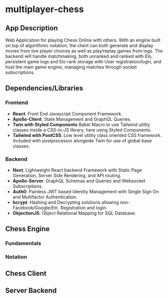 # multiplayer-chess

## App Description

Web Application for playing Chess Online with others. With an engine built on top of algorithmic notation, the client can both generate and display moves from live player choices as well as play/replay games from logs. The backend will handle matchmaking, both unranked and ranked with Elo, persistent game logs and Elo rank storage with User registration/login, and host the main game engine, managing matches through socket subscriptions.

## Dependencies/Libraries

### Frontend

- **React**:
Front End Javascript Component Framework.
- **Apollo-Client**:
State Management and GraphQL Queries.
- **Twin with Styled Components**
Babel Macro to use Tailwind utility classes inside a CSS-in-JS library, here using Styled Components.
- **Tailwind with PostCSS**:
Low level utility class oriented CSS framework. Included with postprocessor alongside Twin for use of global base classes.


### Backend

- **Next**:
Lightweight React backend Framework with Static Page Generation, Server Side Rendering, and API routing.
- **Apollo-Server**:
GraphQL Schemas and Queries and Websocket Subscriptions.
- **Auth0**:
Painless JWT based Identity Management with Single Sign On and Multifactor Authentication.
- **bcrypt**:
Hashing and Decrypting solutions allowing non-Facebook/Google/Etc. Registration and login.
- **ObjectionJS**:
Object Relational Mapping for SQL Database.
    
## Chess Engine

### Fundamentals

### Notation

## Chess Client

## Server Backend